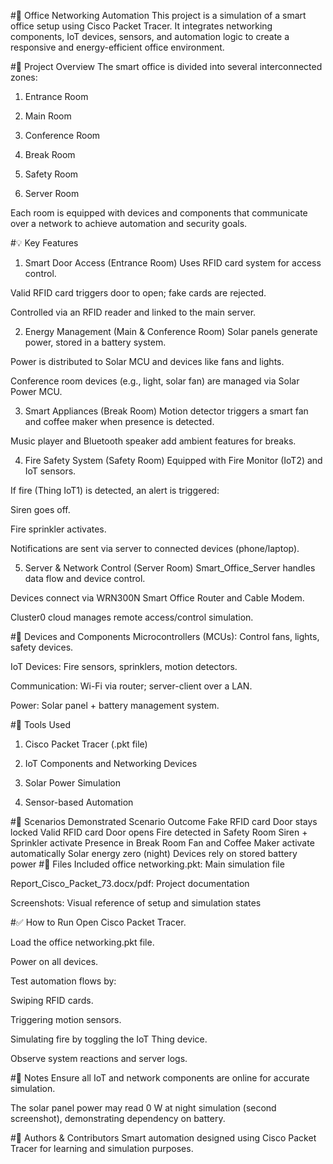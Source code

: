#📡 Office Networking Automation
This project is a simulation of a smart office setup using Cisco Packet Tracer. It integrates networking components, IoT devices, sensors, and automation logic to create a responsive and energy-efficient office environment.

#🏢 Project Overview
The smart office is divided into several interconnected zones:

1. Entrance Room

2. Main Room

3. Conference Room

4. Break Room

5. Safety Room

6. Server Room

Each room is equipped with devices and components that communicate over a network to achieve automation and security goals.

#💡 Key Features
1. Smart Door Access (Entrance Room)
Uses RFID card system for access control.

Valid RFID card triggers door to open; fake cards are rejected.

Controlled via an RFID reader and linked to the main server.

2. Energy Management (Main & Conference Room)
Solar panels generate power, stored in a battery system.

Power is distributed to Solar MCU and devices like fans and lights.

Conference room devices (e.g., light, solar fan) are managed via Solar Power MCU.

3. Smart Appliances (Break Room)
Motion detector triggers a smart fan and coffee maker when presence is detected.

Music player and Bluetooth speaker add ambient features for breaks.

4. Fire Safety System (Safety Room)
Equipped with Fire Monitor (IoT2) and IoT sensors.

If fire (Thing IoT1) is detected, an alert is triggered:

Siren goes off.

Fire sprinkler activates.

Notifications are sent via server to connected devices (phone/laptop).

5. Server & Network Control (Server Room)
Smart_Office_Server handles data flow and device control.

Devices connect via WRN300N Smart Office Router and Cable Modem.

Cluster0 cloud manages remote access/control simulation.

#📡 Devices and Components
Microcontrollers (MCUs): Control fans, lights, safety devices.

IoT Devices: Fire sensors, sprinklers, motion detectors.

Communication: Wi-Fi via router; server-client over a LAN.

Power: Solar panel + battery management system.

#🔧 Tools Used
1. Cisco Packet Tracer (.pkt file)

2. IoT Components and Networking Devices

3. Solar Power Simulation

4. Sensor-based Automation

#🧪 Scenarios Demonstrated
Scenario	Outcome
Fake RFID card	Door stays locked
Valid RFID card	Door opens
Fire detected in Safety Room	Siren + Sprinkler activate
Presence in Break Room	Fan and Coffee Maker activate automatically
Solar energy zero (night)	Devices rely on stored battery power
#📁 Files Included
office networking.pkt: Main simulation file

Report_Cisco_Packet_73.docx/pdf: Project documentation

Screenshots: Visual reference of setup and simulation states

#✅ How to Run
Open Cisco Packet Tracer.

Load the office networking.pkt file.

Power on all devices.

Test automation flows by:

Swiping RFID cards.

Triggering motion sensors.

Simulating fire by toggling the IoT Thing device.

Observe system reactions and server logs.

#📌 Notes
Ensure all IoT and network components are online for accurate simulation.

The solar panel power may read 0 W at night simulation (second screenshot), demonstrating dependency on battery.

#🧠 Authors & Contributors
Smart automation designed using Cisco Packet Tracer for learning and simulation purposes.
